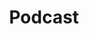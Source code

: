 ---
layout: blog_by_category
title: 'Podcast'
category: "podcast" 
permalink: "/blog/category/podcast/"
image: /assets/img/banner/welcome.png
tagline: "<br>Our Blog"
---